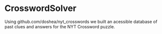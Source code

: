 # CrosswordSolver
Using github.com/doshea/nyt_crosswords we built an acessible database of past clues and answers for the NYT Crossword puzzle.
